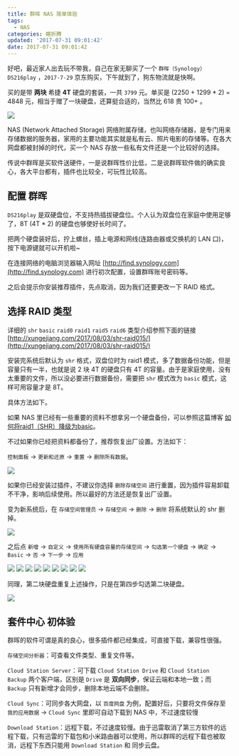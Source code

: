 ```yaml
---
title: 群晖 NAS 简单体验
tags:
  - NAS
categories: 瞎折腾
updated: '2017-07-31 09:01:42'
date: 2017-07-31 09:01:42
---
```



好吧，最近家人出去玩不带我，自己在家无聊买了一个 `群晖（Synology）DS216play` ，`2017-7-29` 京东购买，下午就到了，狗东物流就是快啊。

买的是带 **两块** 希捷 **4T** 硬盘的套装，一共 `3799` 元。单买是 (2250 + 1299 * 2) = 4848 元，相当于赠了一块硬盘，还算挺合适的，当然比 618 贵 100+ 。

<!--more-->

![](http://7xvx4s.com2.z0.glb.qiniucdn.com/17-08-04-001.jpg?imageView2/2/w/400)



NAS (Network Attached Storage) 网络附属存储，也叫网络存储器，是专门用来存储数据的服务器，家用的主要功能其实就是私有云、照片电影的存储等。在各大网盘都被封掉的时代，买一个 NAS 存放一些私有文件还是一个比较好的选择。

传说中群晖是买软件送硬件，一是说群晖性价比低，二是说群晖软件做的确实良心，各大平台都有，插件也比较全，可玩性比较高。

## 配置 群晖

`DS216play` 是双硬盘位，不支持热插拔硬盘位。个人认为双盘位在家庭中使用足够了，8T (4T * 2) 的硬盘也够使好长时间了。

把两个硬盘装好后，拧上螺丝，插上电源和网线(连路由器或交换机的 LAN 口)，按下电源键就可以开机啦~

在连接网络的电脑浏览器输入网址 [http://find.synology.com](http://find.synology.com) 进行初次配置，设置群晖账号密码等。

之后会提示你安装推荐插件，先点取消，因为我们还要更改一下 RAID 格式。

## 选择 RAID 类型

详细的 `shr` `basic` `raid0` `raid1` `raid5` `raid6` 类型介绍参照下面的链接  [http://xungejiang.com/2017/08/03/shr-raid015/](http://xungejiang.com/2017/08/03/shr-raid015/)

安装完系统后默认为 `shr` 格式，双盘位时为 raid1 模式，多了数据备份功能，但是容量只有一半，也就是说 2 块 4T 的硬盘只有 4T 的容量。由于是家庭使用，没有太重要的文件，所以没必要进行数据备份，需要把 `shr` 模式改为 `basic` 模式，这样可用容量才是 8T。

具体方法如下。

如果 NAS 里已经有一些重要的资料不想拿另一个硬盘备份，可以参照这篇博客 [如何将raid1（SHR）降级为basic](http://support-cn.synology.me/wordpress/?p=589)。

不过如果你已经把资料都备份了，推荐恢复出厂设置。方法如下：

`控制面板` -> `更新和还原` -> `重置` -> `删除所有数据`。

![](http://7xvx4s.com2.z0.glb.qiniucdn.com/17-08-01-002.png?imageView2/2/w/600)

如果你已经安装过插件，不建议你选择 `删除存储空间` 进行重置，因为插件容易卸载不干净，影响后续使用。所以最好的方法还是恢复出厂设置。

变为新系统后，在 `存储空间管理员` -> `存储空间` -> `删除` -> `删除` 将系统默认的 shr 删掉。

![](http://7xvx4s.com2.z0.glb.qiniucdn.com/17-08-01-001.png?imageView2/2/w/600)

之后点 `新增` -> `自定义` -> `使用所有硬盘容量的存储空间` -> `勾选第一个硬盘` -> `确定` -> `Basic` -> `否` -> `下一步` -> `应用`

![](http://7xvx4s.com2.z0.glb.qiniucdn.com/17-08-01-003.png?imageView2/2/w/600)
![](http://7xvx4s.com2.z0.glb.qiniucdn.com/17-08-01-004.png?imageView2/2/w/600)
![](http://7xvx4s.com2.z0.glb.qiniucdn.com/17-08-01-005.png?imageView2/2/w/600)
![](http://7xvx4s.com2.z0.glb.qiniucdn.com/17-08-01-006.png?imageView2/2/w/600)
![](http://7xvx4s.com2.z0.glb.qiniucdn.com/17-08-01-007.png?imageView2/2/w/600)
![](http://7xvx4s.com2.z0.glb.qiniucdn.com/17-08-01-008.png?imageView2/2/w/600)
![](http://7xvx4s.com2.z0.glb.qiniucdn.com/17-08-01-009.png?imageView2/2/w/600)
![](http://7xvx4s.com2.z0.glb.qiniucdn.com/17-08-01-010.png?imageView2/2/w/600)
![](http://7xvx4s.com2.z0.glb.qiniucdn.com/17-08-01-011.png?imageView2/2/w/600)


同理，第二块硬盘重复上述操作，只是在第四步勾选第二块硬盘。

![](http://7xvx4s.com2.z0.glb.qiniucdn.com/17-08-01-012.png?imageView2/2/w/600)

## 套件中心 初体验

群晖的软件可谓是真的良心，很多插件都已经集成，可直接下载，兼容性很强。

`存储空间分析器`：可查看文件类型、重复文件等。

`Cloud Station Server`：可下载 `Cloud Station Drive` 和 `Cloud Station Backup` 两个客户端，区别是 `Drive` 是 **双向同步**，保证云端和本地一致；而 `Backup` 只有新增才会同步，删除本地云端不会删除。

`Cloud Sync`：可同步各大网盘，以 `百度网盘` 为例，配置好后，只要将文件保存至 `我的应用数据` -> `Cloud Sync` 里即可自动下载到 NAS 中，不过速度较慢

`Download Station`：远程下载，不过速度较慢。由于迅雷取消了第三方软件的远程下载，只有迅雷的下载包和小米路由器可以使用，所以群晖的远程下载也被取消，远程下东西只能用 `Download Station` 和 同步云盘。